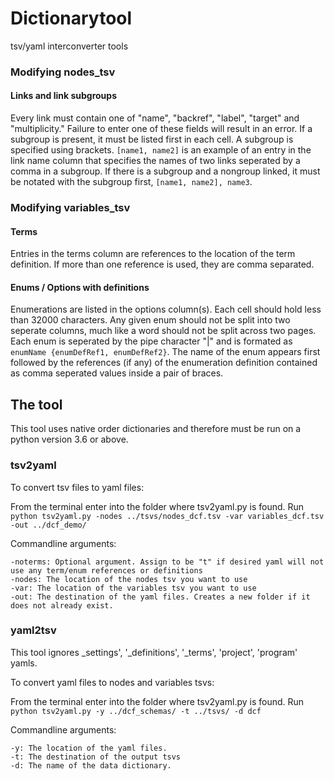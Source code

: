 # Dictionarytool
tsv/yaml interconverter tools
### Modifying nodes_tsv

#### Links and link subgroups
Every link must contain one of "name", "backref", "label", "target" and "multiplicity." Failure to enter one of these fields will result in an error. If a subgroup is present, it must be listed first in each cell. A subgroup is specified using brackets. ````[name1, name2]```` is an example of an entry in the link name column that specifies the names of two links seperated by a comma in a subgroup. If there is a subgroup and a nongroup linked, it must be notated with the subgroup first, ````[name1, name2], name3````. 

### Modifying variables_tsv

#### Terms
Entries in the terms column are references to the location of the term definition. If more than one reference is used, they are comma separated. 

#### Enums / Options with definitions
Enumerations are listed in the options column(s). Each cell should hold less than 32000 characters. Any given enum should not be split into two seperate columns, much like a word should not be split across two pages. Each enum is seperated by the pipe character "|" and is formated as ````enumName {enumDefRef1, enumDefRef2}````. The name of the enum appears first followed by the references (if any) of the enumeration definition contained as comma seperated values inside a pair of braces. 

## The tool

This tool uses native order dictionaries and therefore must be run on a python version 3.6 or above. 

### tsv2yaml

To convert tsv files to yaml files:

From the terminal enter into the folder where tsv2yaml.py is found. Run ````python tsv2yaml.py -nodes ../tsvs/nodes_dcf.tsv -var variables_dcf.tsv -out ../dcf_demo/````

Commandline arguments:
````
-noterms: Optional argument. Assign to be "t" if desired yaml will not use any term/enum references or definitions
-nodes: The location of the nodes tsv you want to use
-var: The location of the variables tsv you want to use
-out: The destination of the yaml files. Creates a new folder if it does not already exist.
````


### yaml2tsv

This tool ignores _settings', '_definitions', '_terms', 'project', 'program' yamls. 

To convert yaml files to nodes and variables tsvs:

From the terminal enter into the folder where tsv2yaml.py is found. Run 
````python tsv2yaml.py -y ../dcf_schemas/ -t ../tsvs/ -d dcf````

Commandline arguments:
````
-y: The location of the yaml files. 
-t: The destination of the output tsvs
-d: The name of the data dictionary. 
````
